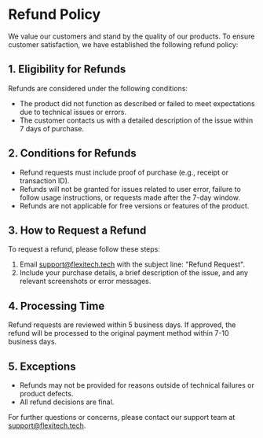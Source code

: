# Refund Policy

We value our customers and stand by the quality of our products. To ensure customer satisfaction, we have established the following refund policy:

## 1. Eligibility for Refunds
Refunds are considered under the following conditions:
- The product did not function as described or failed to meet expectations due to technical issues or errors.
- The customer contacts us with a detailed description of the issue within 7 days of purchase.

## 2. Conditions for Refunds
- Refund requests must include proof of purchase (e.g., receipt or transaction ID).
- Refunds will not be granted for issues related to user error, failure to follow usage instructions, or requests made after the 7-day window.
- Refunds are not applicable for free versions or features of the product.

## 3. How to Request a Refund
To request a refund, please follow these steps:
1. Email [support@flexitech.tech](mailto:support@flexitech.tech) with the subject line: "Refund Request".
2. Include your purchase details, a brief description of the issue, and any relevant screenshots or error messages.

## 4. Processing Time
Refund requests are reviewed within 5 business days. If approved, the refund will be processed to the original payment method within 7-10 business days.

## 5. Exceptions
- Refunds may not be provided for reasons outside of technical failures or product defects.
- All refund decisions are final.

For further questions or concerns, please contact our support team at [support@flexitech.tech](mailto:support@flexitech.tech).
